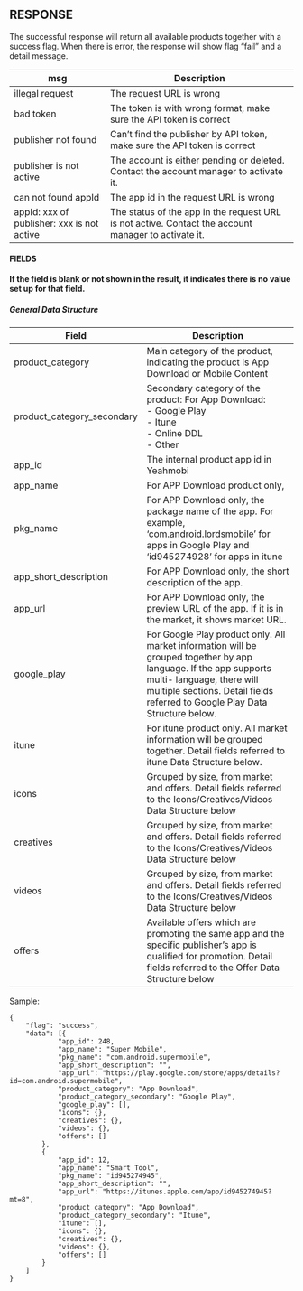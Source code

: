 ## RESPONSE
The successful response will return all available products together with a success flag. When there is error, the response will show flag “fail” and a detail message.

msg|Description
--|--
illegal request|The request URL is wrong
bad token|The token is with wrong format, make sure the API token is correct
publisher not found|Can’t find the publisher by API token, make sure the API token is correct
publisher is not active|The account is either pending or deleted. Contact the account manager to activate it.
can not found appId|The app id in the request URL is wrong
appId: xxx of publisher: xxx is not active|The status of the app in the request URL is not active. Contact the account manager to activate it.

#### FIELDS
**If the field is blank or not shown in the result, it indicates there is no value set up for that field.**

##### General Data Structure
Field|Description
--|--
product_category|Main category of the product, indicating the product is App Download or Mobile Content
product_category_secondary|Secondary category of the product: For App Download:<br>- Google Play<br>- Itune<br>- Online DDL<br>- Other
app_id|The internal product app id in Yeahmobi
app_name|For APP Download product only,
pkg_name|For APP Download only, the package name of the app. For example, ‘com.android.lordsmobile’ for apps in Google Play and ‘id945274928’ for apps in itune
app_short_description|For APP Download only, the short description of the app.
app_url|For APP Download only, the preview URL of the app. If it is in the market, it shows market URL.
google_play|For Google Play product only. All market information will be grouped together by app language. If the app supports multi- language, there will multiple sections. Detail fields referred to Google Play Data Structure below.
itune|For itune product only. All market information will be grouped together. Detail fields referred to itune Data Structure below.
icons|Grouped by size, from market and offers. Detail fields referred to the Icons/Creatives/Videos Data Structure below
creatives|Grouped by size, from market and offers. Detail fields referred to the Icons/Creatives/Videos Data Structure below
videos|Grouped by size, from market and offers. Detail fields referred to the Icons/Creatives/Videos Data Structure below
offers|Available offers which are promoting the same app and the specific publisher’s app is qualified for promotion. Detail fields referred to the Offer Data Structure below

Sample:
```
{
    "flag": "success",
    "data": [{
            "app_id": 248,
            "app_name": "Super Mobile",
            "pkg_name": "com.android.supermobile",
            "app_short_description": "",
            "app_url": "https://play.google.com/store/apps/details?id=com.android.supermobile",
            "product_category": "App Download",
            "product_category_secondary": "Google Play",
            "google_play": [],
            "icons": {},
            "creatives": {},
            "videos": {},
            "offers": []
        },
        {
            "app_id": 12,
            "app_name": "Smart Tool",
            "pkg_name": "id945274945",
            "app_short_description": "",
            "app_url": "https://itunes.apple.com/app/id945274945?mt=8",
            "product_category": "App Download",
            "product_category_secondary": "Itune",
            "itune": [],
            "icons": {},
            "creatives": {},
            "videos": {},
            "offers": []
        }
    ]
}
```
